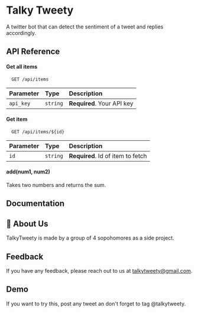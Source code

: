 
# Talky Tweety

A twitter bot that can detect the sentiment of a tweet and replies accordingly.


## API Reference

#### Get all items

```http
  GET /api/items
```

| Parameter | Type     | Description                |
| :-------- | :------- | :------------------------- |
| `api_key` | `string` | **Required**. Your API key |

#### Get item

```http
  GET /api/items/${id}
```

| Parameter | Type     | Description                       |
| :-------- | :------- | :-------------------------------- |
| `id`      | `string` | **Required**. Id of item to fetch |

#### add(num1, num2)

Takes two numbers and returns the sum.


## Documentation




## 🚀 About Us
TalkyTweety is  made by a group of 4 sopohomores as a side project.


## Feedback

If you have any feedback, please reach out to us at talkytweety@gmail.com.


## Demo

If you want to try this, post any tweet an don't forget to tag @talkytweety.


